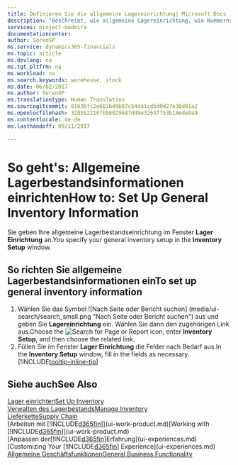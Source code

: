 ```yaml
---
title: Definieren Sie die allgemeine Lagereinrichtung| Microsoft Docs
description: "Beschreibt, wie allgemeine Lagereinrichtung, wie Nummernserien und Lagerorte definiert werden, sodass Sie Ihr Lager und Ihren Vorrat verwalten können."
services: project-madeira
documentationcenter: 
author: SorenGP
ms.service: dynamics365-financials
ms.topic: article
ms.devlang: na
ms.tgt_pltfrm: na
ms.workload: na
ms.search.keywords: warehouse, stock
ms.date: 06/02/2017
ms.author: SorenGP
ms.translationtype: Human Translation
ms.sourcegitcommit: 81636fc2e661bd9b07c54da1cd5d0d27e30d01a2
ms.openlocfilehash: 328b522107b58029687dd9e3263ff53b10ede9a9
ms.contentlocale: de-de
ms.lasthandoff: 09/11/2017

---
```

# <a name="how-to-set-up-general-inventory-information"></a><span data-ttu-id="8fed3-103">So geht's: Allgemeine Lagerbestandsinformationen einrichten</span><span class="sxs-lookup"><span data-stu-id="8fed3-103">How to: Set Up General Inventory Information</span></span>
<span data-ttu-id="8fed3-104">Sie geben Ihre allgemeine Lagerbestandseinrichtung im Fenster **Lager Einrichtung** an.</span><span class="sxs-lookup"><span data-stu-id="8fed3-104">You specify your general inventory setup in the **Inventory Setup** window.</span></span>

## <a name="to-set-up-general-inventory-information"></a><span data-ttu-id="8fed3-105">So richten Sie allgemeine Lagerbestandsinformationen ein</span><span class="sxs-lookup"><span data-stu-id="8fed3-105">To set up general inventory information</span></span>
1. <span data-ttu-id="8fed3-106">Wählen Sie das Symbol ![Nach Seite oder Bericht suchen] (media/ui-search/search_small.png "Nach Seite oder Bericht suchen") aus und geben Sie **Lagereinrichtung** ein. Wählen Sie dann den zugehörigen Link aus.</span><span class="sxs-lookup"><span data-stu-id="8fed3-106">Choose the ![Search for Page or Report](media/ui-search/search_small.png "Search for Page or Report icon") icon, enter **Inventory Setup**, and then choose the related link.</span></span>
2. <span data-ttu-id="8fed3-107">Füllen Sie im Fenster **Lager Einrichtung** die Felder nach Bedarf aus.</span><span class="sxs-lookup"><span data-stu-id="8fed3-107">In the **Inventory Setup** window, fill in the fields as necessary.</span></span> [!INCLUDE[tooltip-inline-tip](includes/tooltip-inline-tip_md.md)]

## <a name="see-also"></a><span data-ttu-id="8fed3-108">Siehe auch</span><span class="sxs-lookup"><span data-stu-id="8fed3-108">See Also</span></span>
[<span data-ttu-id="8fed3-109">Lager einrichten</span><span class="sxs-lookup"><span data-stu-id="8fed3-109">Set Up Inventory</span></span>](inventory-setup-inventory.md)  
[<span data-ttu-id="8fed3-110">Verwalten des Lagerbestands</span><span class="sxs-lookup"><span data-stu-id="8fed3-110">Manage Inventory</span></span>](inventory-manage-inventory.md)  
[<span data-ttu-id="8fed3-111">Lieferkette</span><span class="sxs-lookup"><span data-stu-id="8fed3-111">Supply Chain</span></span>](madeira-supply-chain.md)  
<span data-ttu-id="8fed3-112">[Arbeiten mit [!INCLUDE[d365fin](includes/d365fin_md.md)]](ui-work-product.md)</span><span class="sxs-lookup"><span data-stu-id="8fed3-112">[Working with [!INCLUDE[d365fin](includes/d365fin_md.md)]](ui-work-product.md)</span></span>  
<span data-ttu-id="8fed3-113">[Anpassen der[!INCLUDE[d365fin](includes/d365fin_md.md)]Erfahrung](ui-experiences.md)</span><span class="sxs-lookup"><span data-stu-id="8fed3-113">[Customizing Your [!INCLUDE[d365fin](includes/d365fin_md.md)] Experience](ui-experiences.md)</span></span>  
[<span data-ttu-id="8fed3-114">Allgemeine Geschäftsfunktionen</span><span class="sxs-lookup"><span data-stu-id="8fed3-114">General Business Functionality</span></span>](ui-across-business-areas.md)

